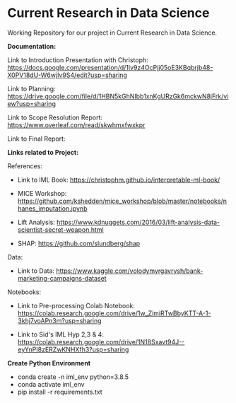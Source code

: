 # Current Research in Data Science
Working Repository for our project in Current Research in Data Science.

**Documentation:**

Link to Introduction Presentation with Christoph: https://docs.google.com/presentation/d/1lv9z4OcPjj05oE3KBqbrjb48-X0PV18dU-W6wjIv9S4/edit?usp=sharing

Link to Planning: https://drive.google.com/file/d/1HBN5kGhNIbb1xnKgURzGk6mckwN8jFrk/view?usp=sharing

Link to Scope Resolution Report: https://www.overleaf.com/read/skwhmxfwxkpr

Link to Final Report: 

**Links related to Project:**

References:

- Link to IML Book: https://christophm.github.io/interpretable-ml-book/

- MICE Workshop: https://github.com/kshedden/mice_workshop/blob/master/notebooks/nhanes_imputation.ipynb

- Lift Analysis: https://www.kdnuggets.com/2016/03/lift-analysis-data-scientist-secret-weapon.html

- SHAP: https://github.com/slundberg/shap

Data: 

- Link to Data: https://www.kaggle.com/volodymyrgavrysh/bank-marketing-campaigns-dataset


Notebooks:

- Link to Pre-processing Colab Notebook: https://colab.research.google.com/drive/1w_ZimiRTwBbyKTT-A-1-3khj7voAPn3m?usp=sharing

- Link to Sid's IML Hyp 2,3 & 4: https://colab.research.google.com/drive/1N18Sxavt94J--eyYnPI8zERZwKNHXfh3?usp=sharing


**Create Python Environment**
  - conda create -n iml_env python=3.8.5
  - conda activate iml_env
  - pip install -r requirements.txt
